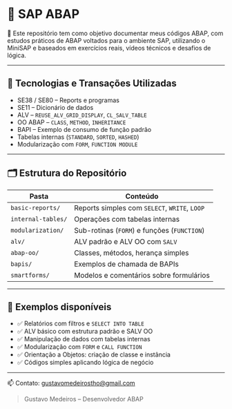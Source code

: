 # 💼 SAP ABAP

📌 Este repositório tem como objetivo documentar meus códigos ABAP, com estudos práticos de ABAP voltados para o ambiente SAP, utilizando o MiniSAP e baseados em exercícios reais, vídeos técnicos e desafios de lógica.

---

## 🔧 Tecnologias e Transações Utilizadas

- SE38 / SE80 – Reports e programas
- SE11 – Dicionário de dados
- ALV – `REUSE_ALV_GRID_DISPLAY`, `CL_SALV_TABLE`
- OO ABAP – `CLASS`, `METHOD`, `INHERITANCE`
- BAPI – Exemplo de consumo de função padrão
- Tabelas internas (`STANDARD`, `SORTED`, `HASHED`)
- Modularização com `FORM`, `FUNCTION MODULE`

---

## 🗂 Estrutura do Repositório

| Pasta | Conteúdo |
|-------|----------|
| `basic-reports/` | Reports simples com `SELECT`, `WRITE`, `LOOP` |
| `internal-tables/` | Operações com tabelas internas |
| `modularization/` | Sub-rotinas (`FORM`) e funções (`FUNCTION`) |
| `alv/` | ALV padrão e ALV OO com `SALV` |
| `abap-oo/` | Classes, métodos, herança simples |
| `bapis/` | Exemplos de chamada de BAPIs |
| `smartforms/` | Modelos e comentários sobre formulários |

---

## 📘 Exemplos disponíveis

- ✅ Relatórios com filtros e `SELECT INTO TABLE`
- ✅ ALV básico com estrutura padrão e SALV OO
- ✅ Manipulação de dados com tabelas internas
- ✅ Modularização com `FORM` e `CALL FUNCTION`
- ✅ Orientação a Objetos: criação de classe e instância
- ✅ Códigos simples aplicando lógica de negócio

---

📫 Contato: gustavomedeirostho@gmail.com 

> Gustavo Medeiros – Desenvolvedor ABAP

